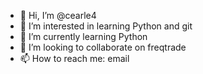- 👋 Hi, I’m @cearle4
- 👀 I’m interested in learning Python and git
- 🌱 I’m currently learning Python
- 💞️ I’m looking to collaborate on freqtrade
- 📫 How to reach me: email

<!---
cearle4/cearle4 is a ✨ special ✨ repository because its `README.md` (this file) appears on your GitHub profile.
You can click the Preview link to take a look at your changes.
--->
